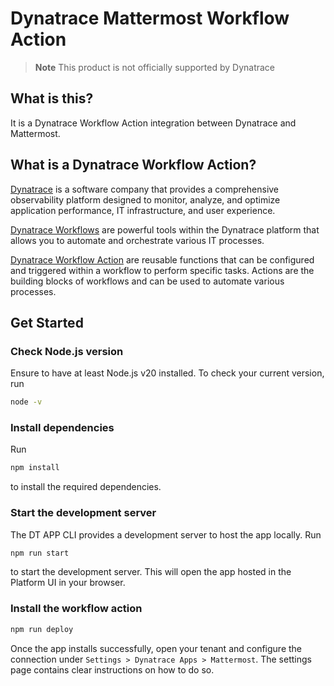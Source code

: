 # Dynatrace Mattermost Workflow Action

> **Note**
> This product is not officially supported by Dynatrace

## What is this?

It is a Dynatrace Workflow Action integration between Dynatrace and Mattermost.

## What is a Dynatrace Workflow Action?

[Dynatrace](https://www.dynatrace.com/) is a software company that provides a comprehensive observability platform designed to monitor, analyze, and optimize application performance, IT infrastructure, and user experience.

[Dynatrace Workflows](https://docs.dynatrace.com/docs/analyze-explore-automate/workflows/quickstart) are powerful tools within the Dynatrace platform that allows you to automate and orchestrate various IT processes.

[Dynatrace Workflow Action](https://docs.dynatrace.com/docs/analyze-explore-automate/workflows/default-workflow-actions) are reusable functions that can be configured and triggered within a workflow to perform specific tasks. Actions are the building blocks of workflows and can be used to automate various processes. 

## Get Started

### Check Node.js version

Ensure to have at least Node.js v20 installed. To check your current version, run

```bash
node -v
```

### Install dependencies

Run

```bash
npm install
```

to install the required dependencies.

### Start the development server

The DT APP CLI provides a development server to host the app locally. Run

```bash
npm run start
```

to start the development server. This will open the app hosted in the Platform UI in your browser.

### Install the workflow action

```bash
npm run deploy
```

Once the app installs successfully, open your tenant and configure the connection under `Settings > Dynatrace Apps > Mattermost`. The settings page contains clear instructions on how to do so.